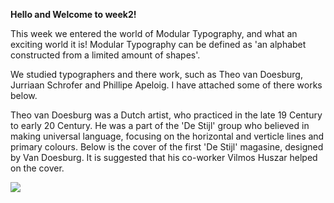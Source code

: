 **Hello and Welcome to week2!**

This week we entered the world of Modular Typography, and what an exciting world it is! Modular Typography can be defined as 'an alphabet constructed from a limited amount of shapes'.  

We studied typographers and there work, such as Theo van Doesburg, Jurriaan Schrofer and Phillipe Apeloig. I have attached some of there works below. 

Theo van Doesburg was a Dutch artist, who practiced in the late 19 Century to early 20 Century.  He was a part of the 'De Stijl' group who believed in making universal language, focusing on the horizontal and verticle lines and primary colours. Below is the cover of the first 'De Stijl' magasine, designed by Van Doesburg. It is suggested that his co-worker Vilmos Huszar helped on the cover. 

![](TheoVanDoesburg.jpg)
